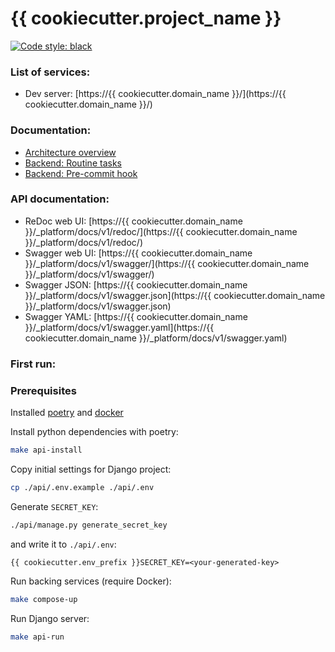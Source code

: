 # {{ cookiecutter.project_name }}

[![Code style: black](https://img.shields.io/badge/code%20style-black-000000.svg)](https://github.com/psf/black)

### List of services: ###

* Dev server: [https://{{ cookiecutter.domain_name }}/](https://{{ cookiecutter.domain_name }}/)

### Documentation: ###

* [Architecture overview](docs/architecture_overview.md)
* [Backend: Routine tasks](docs/commands.md)
* [Backend: Pre-commit hook](docs/pre_commit_hook.md)

### API documentation: ###

* ReDoc web UI: [https://{{ cookiecutter.domain_name }}/_platform/docs/v1/redoc/](https://{{ cookiecutter.domain_name }}/_platform/docs/v1/redoc/)
* Swagger web UI: [https://{{ cookiecutter.domain_name }}/_platform/docs/v1/swagger/](https://{{ cookiecutter.domain_name }}/_platform/docs/v1/swagger/)
* Swagger JSON: [https://{{ cookiecutter.domain_name }}/_platform/docs/v1/swagger.json](https://{{ cookiecutter.domain_name }}/_platform/docs/v1/swagger.json)
* Swagger YAML: [https://{{ cookiecutter.domain_name }}/_platform/docs/v1/swagger.yaml](https://{{ cookiecutter.domain_name }}/_platform/docs/v1/swagger.yaml)

### First run: ###

### Prerequisites
Installed [poetry](https://python-poetry.org/docs/#installation) and [docker](https://docs.docker.com/engine/install/)

Install python dependencies with poetry:

```bash
make api-install
```

Copy initial settings for Django project:

```bash
cp ./api/.env.example ./api/.env
```

Generate `SECRET_KEY`:

```bash
./api/manage.py generate_secret_key
```

and write it to `./api/.env`:

```
{{ cookiecutter.env_prefix }}SECRET_KEY=<your-generated-key>
```

Run backing services (require Docker):

```bash
make compose-up
```

Run Django server:

```bash
make api-run
```

